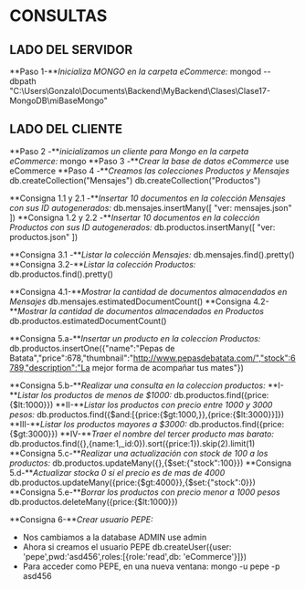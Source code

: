 # CONSULTAS

## LADO DEL SERVIDOR
**Paso 1-***Inicializa MONGO en la carpeta eCommerce:*
mongod --dbpath "C:\Users\Gonzalo\Documents\Backend\MyBackend\Clases\Clase17-MongoDB\miBaseMongo"

## LADO DEL CLIENTE
**Paso 2 -***inicializamos un cliente para Mongo en la carpeta eCommerce:*
mongo
**Paso 3 -***Crear la base de datos eCommerce*
use eCommerce
**Paso 4 -***Creamos las colecciones Productos y Mensajes*
db.createCollection("Mensajes")
db.createCollection("Productos")

**Consigna 1.1 y 2.1 -***Insertar 10 documentos en la colección Mensajes con sus ID autogenerados:*
db.mensajes.insertMany([ "ver: mensajes.json" ])
**Consigna 1.2 y 2.2 -***Insertar 10 documentos en la colección Productos con sus ID autogenerados:*
db.productos.insertMany([ "ver: productos.json" ])

**Consigna 3.1 -***Listar la colección Mensajes:*
db.mensajes.find().pretty()
**Consigna 3.2-***Listar la colección Productos:*
db.productos.find().pretty()

**Consigna 4.1-***Mostrar la cantidad de documentos almacendados en Mensajes*
db.mensajes.estimatedDocumentCount()
**Consigna 4.2-***Mostrar la cantidad de documentos almacendados en Productos*
db.productos.estimatedDocumentCount()

**Consigna 5.a-***Insertar un producto en la coleccion Productos:*
db.productos.insertOne({"name":"Pepas de Batata","price":678,"thumbnail":"http://www.pepasdebatata.com/","stock":6789,"description":"La mejor forma de acompañar tus mates"})

**Consigna 5.b-***Realizar una consulta en la coleccion productos:*
    **I-***Listar los productos de menos de $1000:*
    db.productos.find({price:{$lt:1000}})
    **II-***Listar los productos con precio entre 1000 y 3000 pesos:*
    db.productos.find({$and:[{price:{$gt:1000,}},{price:{$lt:3000}}]})
    **III-***Listar los productos mayores a $3000:*
    db.productos.find({price:{$gt:3000}})
    **IV-***Traer el nombre del tercer producto mas barato:*
    db.productos.find({},{name:1,_id:0}).sort({price:1}).skip(2).limit(1)
**Consigna 5.c-***Realizar una actualización con stock de 100 a los productos:*
db.productos.updateMany({},{$set:{"stock":100}})
**Consigna 5.d-***Actualizar stocka 0 si el precio es de mas de 4000*
db.productos.updateMany({price:{$gt:4000}},{$set:{"stock":0}})
**Consigna 5.e-***Borrar los productos con precio menor a 1000 pesos*
db.productos.deleteMany({price:{$lt:1000}})

**Consigna 6-***Crear usuario PEPE:*
* Nos cambiamos a la database ADMIN
use admin
* Ahora si creamos el usuario PEPE
db.createUser({user: 'pepe',pwd:'asd456',roles:[{role:'read',db: 'eCommerce'}]})
* Para acceder como PEPE, en una nueva ventana:
mongo -u pepe -p asd456